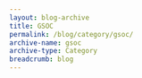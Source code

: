 ```yaml
---
layout: blog-archive
title: GSOC
permalink: /blog/category/gsoc/
archive-name: gsoc
archive-type: Category
breadcrumb: blog
---
```

